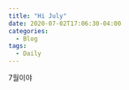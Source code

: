 ```yaml
---
title: "Hi July"
date: 2020-07-02T17:06:30-04:00
categories:
  - Blog
tags:
  - Daily
---
```


7월이야
